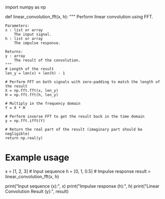import numpy as np

def linear_convolution_fft(x, h):
    """
    Perform linear convolution using FFT.
    
    Parameters:
    x : list or array
        The input signal.
    h : list or array
        The impulse response.
    
    Returns:
    y : array
        The result of the convolution.
    """
    # Length of the result
    len_y = len(x) + len(h) - 1
    
    # Perform FFT on both signals with zero-padding to match the length of the result
    X = np.fft.fft(x, len_y)
    H = np.fft.fft(h, len_y)
    
    # Multiply in the frequency domain
    Y = X * H
    
    # Perform inverse FFT to get the result back in the time domain
    y = np.fft.ifft(Y)
    
    # Return the real part of the result (imaginary part should be negligible)
    return np.real(y)

# Example usage
x = [1, 2, 3]  # Input sequence
h = [0, 1, 0.5]  # Impulse response
result = linear_convolution_fft(x, h)

print("Input sequence (x):", x)
print("Impulse response (h):", h)
print("Linear Convolution Result (y):", result)


